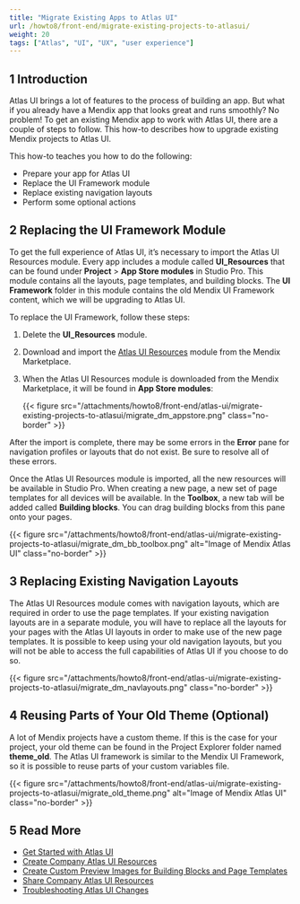 ```yaml
---
title: "Migrate Existing Apps to Atlas UI"
url: /howto8/front-end/migrate-existing-projects-to-atlasui/
weight: 20
tags: ["Atlas", "UI", "UX", "user experience"]
---
```


## 1 Introduction

Atlas UI brings a lot of features to the process of building an app. But what if you already have a Mendix app that looks great and runs smoothly? No problem! To get an existing Mendix app to work with Atlas UI, there are a couple of steps to follow. This how-to describes how to upgrade existing Mendix projects to Atlas UI.

This how-to teaches you how to do the following:

* Prepare your app for Atlas UI
* Replace the UI Framework module
* Replace existing navigation layouts
* Perform some optional actions

## 2 Replacing the UI Framework Module

To get the full experience of Atlas UI, it’s necessary to import the Atlas UI Resources module. Every app includes a module called **UI_Resources** that can be found under **Project** > **App Store modules** in Studio Pro. This module contains all the layouts, page templates, and building blocks. The **UI Framework** folder in this module contains the old Mendix UI Framework content, which we will be upgrading to Atlas UI.

To replace the UI Framework, follow these steps:

1. Delete the **UI_Resources** module.
2. Download and import the [Atlas UI Resources](/appstore/modules/atlas-ui-resources/) module from the Mendix Marketplace.
3. When the Atlas UI Resources module is downloaded from the Mendix Marketplace, it will be found in **App Store modules**:

    {{< figure src="/attachments/howto8/front-end/atlas-ui/migrate-existing-projects-to-atlasui/migrate_dm_appstore.png" class="no-border" >}}

After the import is complete, there may be some errors in the **Error** pane for navigation profiles or layouts that do not exist. Be sure to resolve all of these errors.

Once the Atlas UI Resources module is imported, all the new resources will be available in Studio Pro. When creating a new page, a new set of page templates for all devices will be available. In the **Toolbox**, a new tab will be added called **Building blocks**. You can drag building blocks from this pane onto your pages.

{{< figure src="/attachments/howto8/front-end/atlas-ui/migrate-existing-projects-to-atlasui/migrate_dm_bb_toolbox.png" alt="Image of Mendix Atlas UI" class="no-border" >}}

## 3 Replacing Existing Navigation Layouts

The Atlas UI Resources module comes with navigation layouts, which are required in order to use the page templates. If your existing navigation layouts are in a separate module, you will have to replace all the layouts for your pages with the Atlas UI layouts in order to make use of the new page templates. It is possible to keep using your old navigation layouts, but you will not be able to access the full capabilities of Atlas UI if you choose to do so.

{{< figure src="/attachments/howto8/front-end/atlas-ui/migrate-existing-projects-to-atlasui/migrate_dm_navlayouts.png" class="no-border" >}}

## 4 Reusing Parts of Your Old Theme (Optional)

A lot of Mendix projects have a custom theme. If this is the case for your project, your old theme can be found in the Project Explorer folder named **theme_old**. The Atlas UI framework is similar to the Mendix UI Framework, so it is possible to reuse parts of your custom variables file.

{{< figure src="/attachments/howto8/front-end/atlas-ui/migrate-existing-projects-to-atlasui/migrate_old_theme.png" alt="Image of Mendix Atlas UI" class="no-border" >}}

## 5 Read More

* [Get Started with Atlas UI](/howto8/front-end/get-started-with-atlasui/)
* [Create Company Atlas UI Resources](/howto8/front-end/create-company-atlas-ui-resources/)
* [Create Custom Preview Images for Building Blocks and Page Templates](/howto8/front-end/create-custom-preview-images-for-building-blocks-and-page-templates/)
* [Share Company Atlas UI Resources](/howto8/front-end/share-company-atlas-ui-resources/)
* [Troubleshooting Atlas UI Changes](/refguide8/migration-atlas/)
